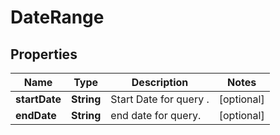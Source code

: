 # DateRange

## Properties
Name | Type | Description | Notes
------------ | ------------- | ------------- | -------------
**startDate** | **String** | Start Date for query . |  [optional]
**endDate** | **String** | end date for query. |  [optional]
